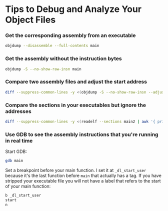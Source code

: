 # Tips to Debug and Analyze Your Object Files

### Get the corresponding assembly from an executable

```sh
objdump --disassemble --full-contents main
```

### Get the assembly without the instruction bytes

```sh
objdump -S --no-show-raw-insn main
```

### Compare two assembly files and adjust the start address

```sh
diff --suppress-common-lines -y <(objdump -S --no-show-raw-insn --adjust-vma=0xff1c main2) <(objdump -S --no-show-raw-insn main)
```

### Compare the sections in your executables but ignore the addresses

```sh
diff --suppress-common-lines -y <(readelf --sections main2 | awk '{ print $1 $2 $3 }') <(readelf --sections main | awk '{ print $1 $2 $3 }')
```

### Use GDB to see the assembly instructions that you're running in real time

Start GDB: 

```sh
gdb main
```

Set a breakpoint before your main function. I set it at `_dl_start_user` because it's the last function before `main` that actually has a tag. If you have stripped your executable file you will not have a label that refers to the start of your main function:

```sh
b _dl_start_user
start
n
```
